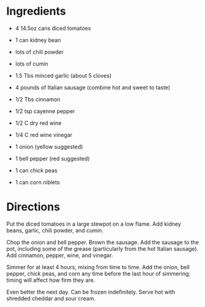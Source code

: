 Ingredients
===========

* 4 14.5oz cans diced tomatoes
* 1 can kidney bean
* lots of chili powder
* lots of cumin
* 1.5 Tbs minced garlic (about 5 cloves)

* 4 pounds of Italian sausage (combine hot and sweet to taste)
* 1/2 Tbs cinnamon
* 1/2 tsp cayenne pepper
* 1/2 C dry red wine
* 1/4 C red wine vinegar

* 1 onion (yellow suggested)
* 1 bell pepper (red suggested)
* 1 can chick peas
* 1 can corn niblets

Directions
==========

Put the diced tomatoes in a large stewpot on a low flame. Add kidney beans,
garlic, chili powder, and cumin.

Chop the onion and bell pepper. Brown the sausage. Add the sausage to the
pot, including some of the grease (particularly from the hot Italian
sausage). Add cinnamon, pepper, wine, and vinegar.

Simmer for at least 4 hours, mixing from time to time. Add the onion, bell
pepper, chick peas, and corn any time before the last hour of simmering;
timing will affect how firm they are.

Even better the next day. Can be frozen indefinitely. Serve hot with
shredded cheddar and sour cream.

